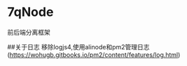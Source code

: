 # 7qNode
前后端分离框架

##关于日志
移除logjs4,使用alinode和pm2管理日志(https://wohugb.gitbooks.io/pm2/content/features/log.html)
